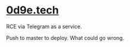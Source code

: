 # [0d9e.tech](https://0d9e.tech)

RCE via Telegram as a service.

Push to master to deploy. What could go wrong.
